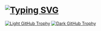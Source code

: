 # [![Typing SVG](https://readme-typing-svg.demolab.com?font=palatino&pause=1000&color=3C28FF&background=66FF0000&width=435&lines=Whatever+is+popular+is+wrong)](https://git.io/typing-svg)

[![Light GitHub Trophy](https://github-profile-trophy.vercel.app/?username=Gh0st0fg0nz0&theme=gruvbox#gh-light-mode-only)](https://github.com/Gh0st0fg0nz0#gh-dark-mode-only)
[![Dark GitHub Trophy](https://github-profile-trophy.vercel.app/?username=Gh0st0fg0nz0&theme=gruvbox#gh-dark-mode-only)](https://github.com/Gh0st0fg0nz0#gh-dark-mode-only)
